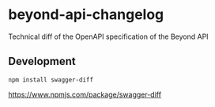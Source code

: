 # beyond-api-changelog
Technical diff of the OpenAPI specification of the Beyond API

## Development

```
npm install swagger-diff
```

https://www.npmjs.com/package/swagger-diff
